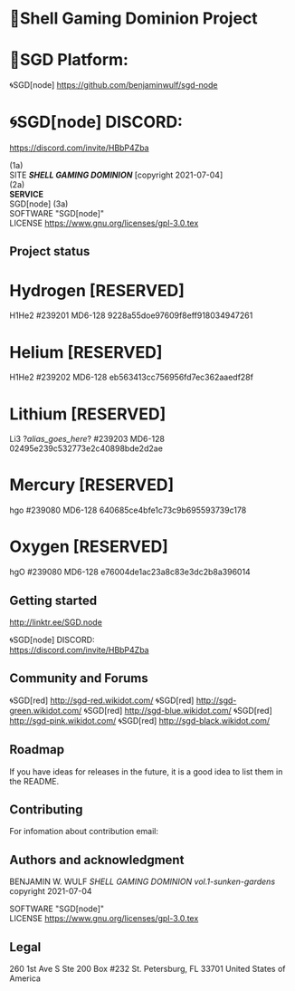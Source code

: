 # 🐚Shell Gaming Dominion Project

# 🐚SGD Platform:
🌀SGD[node]
https://github.com/benjaminwulf/sgd-node

# 🌀SGD[node] DISCORD:
https://discord.com/invite/HBbP4Zba


(1a)<br>
SITE
<b><i>SHELL GAMING DOMINION</i></b> [copyright 2021-07-04] <br>
(2a)<br>
<b>SERVICE</b><br>
SGD[node]
(3a)<br>
SOFTWARE "SGD[node]" <br>
LICENSE
https://www.gnu.org/licenses/gpl-3.0.tex

## Project status

# Hydrogen [RESERVED]
H1He2
#239201
MD6-128
9228a55doe97609f8eff918034947261

# Helium [RESERVED]
H1He2
#239202
MD6-128
eb563413cc756956fd7ec362aaedf28f

# Lithium [RESERVED]
Li3
?_alias_goes_here_?
#239203
MD6-128
02495e239c532773e2c40898bde2d2ae

# Mercury [RESERVED]
hgo
#239080
MD6-128
640685ce4bfe1c73c9b695593739c178

# Oxygen [RESERVED]
hgO
#239080
MD6-128
e76004de1ac23a8c83e3dc2b8a396014


## Getting started 
http://linktr.ee/SGD.node

🌀SGD[node] DISCORD:<br>
https://discord.com/invite/HBbP4Zba <br>

## Community and Forums
🌀SGD[red]
http://sgd-red.wikidot.com/
🌀SGD[red]
http://sgd-green.wikidot.com/
🌀SGD[red]
http://sgd-blue.wikidot.com/
🌀SGD[red]
http://sgd-pink.wikidot.com/
🌀SGD[red]
http://sgd-black.wikidot.com/

## Roadmap
If you have ideas for releases in the future, it is a good idea to list them in the README.

## Contributing
For infomation about contribution email:

## Authors and acknowledgment
BENJAMIN W. WULF
*SHELL GAMING DOMINION vol.1-sunken-gardens* copyright 2021-07-04

SOFTWARE "SGD[node]" <br>
LICENSE
https://www.gnu.org/licenses/gpl-3.0.tex

## Legal

260 1st Ave S
Ste 200 Box #232
St. Petersburg, FL 33701
United States of America
